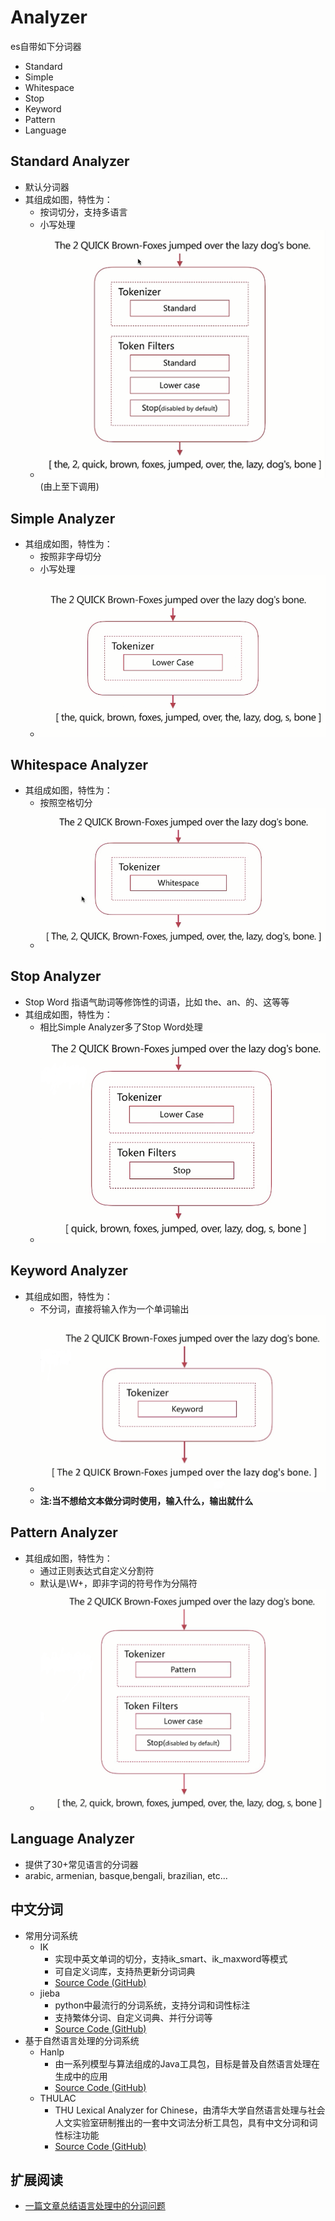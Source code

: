 # Analyzer

es自带如下分词器

- Standard
- Simple
- Whitespace
- Stop
- Keyword
- Pattern
- Language

## Standard Analyzer

- 默认分词器
- 其组成如图，特性为：
  - 按词切分，支持多语言
  - 小写处理
  - ![Standard Analyzer](https://raw.githubusercontent.com/yb123speed/MarkDown/master/images/elasticsearch/es_analyzer_01.png)(由上至下调用)

## Simple Analyzer

- 其组成如图，特性为：
  - 按照非字母切分
  - 小写处理
  - ![Simple Analyzer](https://raw.githubusercontent.com/yb123speed/MarkDown/master/images/elasticsearch/es_analyzer_02_simple_analyzer.png)
  
## Whitespace Analyzer

- 其组成如图，特性为：
  - 按照空格切分
  - ![Whitespace Analyzer](https://raw.githubusercontent.com/yb123speed/MarkDown/master/images/elasticsearch/es_analyzer_03_whitespace_analyzer.png)

## Stop Analyzer

- Stop Word 指语气助词等修饰性的词语，比如 the、an、的、这等等
- 其组成如图，特性为：
  - 相比Simple Analyzer多了Stop Word处理
  - ![Stop Analyzer](https://raw.githubusercontent.com/yb123speed/MarkDown/master/images/elasticsearch/es_analyzer_04_stop_analyzer.png)

## Keyword Analyzer

- 其组成如图，特性为：
  - 不分词，直接将输入作为一个单词输出
  - ![Keyword Analyzer](https://raw.githubusercontent.com/yb123speed/MarkDown/master/images/elasticsearch/es_analyzer_05_keyword_analyzer.png)
  - **注:当不想给文本做分词时使用，输入什么，输出就什么**

## Pattern Analyzer

- 其组成如图，特性为：
  - 通过正则表达式自定义分割符
  - 默认是\W+，即非字词的符号作为分隔符
  - ![Pattern Analyzer](https://raw.githubusercontent.com/yb123speed/MarkDown/master/images/elasticsearch/es_analyzer_06_pattern_analyzer.png)

## Language Analyzer

- 提供了30+常见语言的分词器
- arabic, armenian, basque,bengali, brazilian, etc...

## 中文分词

- 常用分词系统
  - IK
    - 实现中英文单词的切分，支持ik_smart、ik_maxword等模式
    - 可自定义词库，支持热更新分词词典
    - [Source Code (GitHub)](https://github.com/medcl/elasticsearch-analysis-ik)
  - jieba
    - python中最流行的分词系统，支持分词和词性标注
    - 支持繁体分词、自定义词典、并行分词等
    - [Source Code (GitHub)](https://github.com/sing1ee/elasticsearch-jieba-plugin)
- 基于自然语言处理的分词系统
  - Hanlp
    - 由一系列模型与算法组成的Java工具包，目标是普及自然语言处理在生成中的应用
    - [Source Code (GitHub)](https://github.com/hankcs/HanLP)
  - THULAC
    - THU Lexical Analyzer for Chinese，由清华大学自然语言处理与社会人文实验室研制推出的一套中文词法分析工具包，具有中文分词和词性标注功能
    - [Source Code (GitHub)](https://github.com/microbun/elasticsearch-thulac-plugin)

## 扩展阅读

- [一篇文章总结语言处理中的分词问题](https://mp.weixin.qq.com/s?__biz=MzU1NDA4NjU2MA==&mid=2247486148&amp;idx=1&amp;sn=817027a204650763c1bea3e837d695ea&source=41#wechat_redirect)